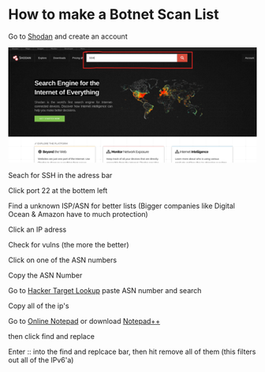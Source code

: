 # How to make a Botnet Scan List

Go to [Shodan](https://account.shodan.io/register) and create an account

![SearchSSH](/images/SearchSSH.png)

Seach for SSH in the adress bar

Click port 22  at the bottem left

Find a unknown ISP/ASN for better lists (Bigger companies like Digital Ocean & Amazon have to much protection)

Click an IP adress

Check for vulns (the more the better)

Click on one of the ASN numbers

Copy the ASN Number

Go to [Hacker Target Lookup](https://hackertarget.com/as-ip-lookup/) paste ASN number and search

Copy all of the ip's

Go to [Online Notepad](https://onlinenotepad.org/notepad) or download [Notepad++](https://notepad-plus-plus.org/downloads/)

then click find and replace

Enter  :: into the find and replcace bar, then hit remove all of them (this filters out all of the IPv6'a)
